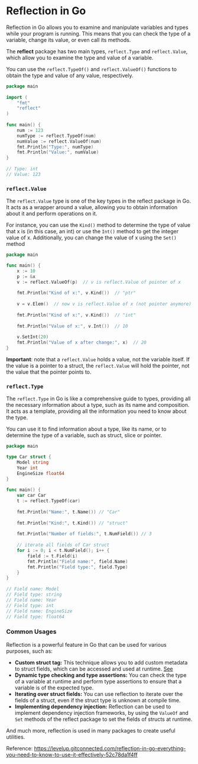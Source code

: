 # Reflection in Go

Reflection in Go allows you to examine and manipulate variables and types while your program is running. This means that you can check the type of a variable, change its value, or even call its methods.

The **reflect** package has two main types, `reflect.Type` and `reflect.Value`, which allow you to examine the type and value of a variable.

You can use the `reflect.TypeOf()` and `reflect.ValueOf()` functions to obtain the type and value of any value, respectively.

```go
package main  
  
import (  
    "fmt"  
    "reflect"  
)  
  
func main() {  
    num := 123  
    numType := reflect.TypeOf(num)  
    numValue := reflect.ValueOf(num)  
    fmt.Println("Type:", numType)  
    fmt.Println("Value:", numValue)  
}  
  
// Type: int  
// Value: 123
```

### `reflect.Value`

The `reflect.Value` type is one of the key types in the reflect package in Go. It acts as a wrapper around a value, allowing you to obtain information about it and perform operations on it.

For instance, you can use the `Kind()` method to determine the type of value that x is (in this case, an int) or use the `Int()` method to get the integer value of x. Additionally, you can change the value of x using the `Set()` method

```go
package main

func main() {  
    x := 10   
    p := &x  
    v := reflect.ValueOf(p)  // v is reflect.Value of pointer of x  
  
    fmt.Println("Kind of x:", v.Kind())  // "ptr"  
  
    v = v.Elem()  // now v is reflect.Value of x (not pointer anymore)  
  
    fmt.Println("Kind of x:", v.Kind())  // "int"  
  
    fmt.Println("Value of x:", v.Int())  // 10  
  
    v.SetInt(20)    
    fmt.Println("Value of x after change:", x)  // 20  
}
```

**Important**: note that a `reflect.Value` holds a value, not the variable itself. If the value is a pointer to a struct, the `reflect.Value` will hold the pointer, not the value that the pointer points to.

### `reflect.Type`

The `reflect.Type` in Go is like a comprehensive guide to types, providing all the necessary information about a type, such as its name and composition. It acts as a template, providing all the information you need to know about the type.

You can use it to find information about a type, like its name, or to determine the type of a variable, such as struct, slice or pointer.
```go
package main

type Car struct {  
    Model string  
    Year int  
    EngineSize float64  
}  
  
func main() {  
    var car Car  
    t := reflect.TypeOf(car)  
  
    fmt.Println("Name:", t.Name()) // "Car"  
  
    fmt.Println("Kind:", t.Kind()) // "struct"  
  
    fmt.Println("Number of fields:", t.NumField()) // 3  
  
    // iterate all fields of Car struct  
    for i := 0; i < t.NumField(); i++ {  
        field := t.Field(i)  
        fmt.Println("Field name:", field.Name)  
        fmt.Println("Field type:", field.Type)  
    }  
}  
  
// Field name: Model  
// Field type: string  
// Field name: Year  
// Field type: int  
// Field name: EngineSize  
// Field type: float64
```

### **Common Usages**

Reflection is a powerful feature in Go that can be used for various purposes, such as:

- **Custom struct tag:** This technique allows you to add custom metadata to struct fields, which can be accessed and used at runtime. [See](https://medium.com/@func25/custom-struct-tag-technique-in-go-8667bf7da457)
- **Dynamic type checking and type assertions:** You can check the type of a variable at runtime and perform type assertions to ensure that a variable is of the expected type.
- **Iterating over struct fields:** You can use reflection to iterate over the fields of a struct, even if the struct type is unknown at compile time.
- **Implementing dependency injection:** Reflection can be used to implement dependency injection frameworks, by using the `ValueOf` and `Set` methods of the reflect package to set the fields of structs at runtime.

And much more, reflection is used in many packages to create useful utilities.

Reference: https://levelup.gitconnected.com/reflection-in-go-everything-you-need-to-know-to-use-it-effectively-52c78da1f4ff